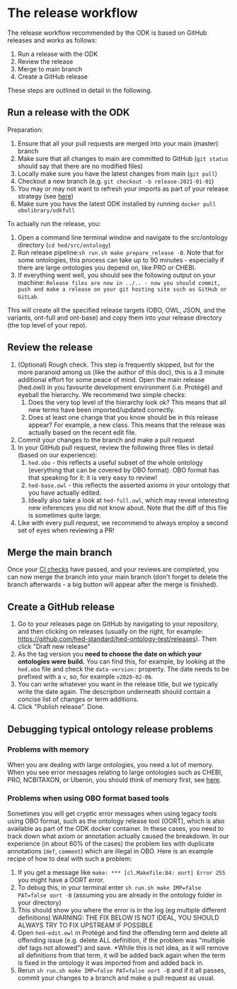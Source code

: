 # The release workflow 
The release workflow recommended by the ODK is based on GitHub releases and works as follows:

1. Run a release with the ODK
2. Review the release
3. Merge to main branch
4. Create a GitHub release

These steps are outlined in detail in the following.

## Run a release with the ODK

Preparation:

1. Ensure that all your pull requests are merged into your main (master) branch
2. Make sure that all changes to main are committed to GitHub (`git status` should say that there are no modified files)
3. Locally make sure you have the latest changes from main (`git pull`)
4. Checkout a new branch (e.g. `git checkout -b release-2021-01-01`)
5. You may or may not want to refresh your imports as part of your release strategy (see [here](UpdateImports.md))
6. Make sure you have the latest ODK installed by running `docker pull obolibrary/odkfull`

To actually run the release, you:

1. Open a command line terminal window and navigate to the src/ontology directory (`cd hed/src/ontology`)
2. Run release pipeline:`sh run.sh make prepare_release -B`. Note that for some ontologies, this process can take up to 90 minutes - especially if there are large ontologies you depend on, like PRO or CHEBI.
3. If everything went well, you should see the following output on your machine: `Release files are now in ../.. - now you should commit, push and make a release on your git hosting site such as GitHub or GitLab`.

This will create all the specified release targets (OBO, OWL, JSON, and the variants, ont-full and ont-base) and copy them into your release directory (the top level of your repo).

## Review the release

1. (Optional) Rough check. This step is frequently skipped, but for the more paranoid among us (like the author of this doc), this is a 3 minute additional effort for some peace of mind. Open the main release (hed.owl) in you favourite development environment (i.e. Protégé) and eyeball the hierarchy. We recommend two simple checks: 
    1. Does the very top level of the hierarchy look ok? This means that all new terms have been imported/updated correctly.
    2. Does at least one change that you know should be in this release appear? For example, a new class. This means that the release was actually based on the recent edit file. 
2. Commit your changes to the branch and make a pull request
3. In your GitHub pull request, review the following three files in detail (based on our experience):
    1. `hed.obo` - this reflects a useful subset of the whole ontology (everything that can be covered by OBO format). OBO format has that speaking for it: it is very easy to review!
    2. `hed-base.owl` - this reflects the asserted axioms in your ontology that you have actually edited.
    3. Ideally also take a look at `hed-full.owl`, which may reveal interesting new inferences you did not know about. Note that the diff of this file is sometimes quite large.
4. Like with every pull request, we recommend to always employ a second set of eyes when reviewing a PR!

## Merge the main branch
Once your [CI checks](ContinuousIntegration.md) have passed, and your reviews are completed, you can now merge the branch into your main branch (don't forget to delete the branch afterwards - a big button will appear after the merge is finished).

## Create a GitHub release

1. Go to your releases page on GitHub by navigating to your repository, and then clicking on releases (usually on the right, for example: https://github.com/hed-standard/hed-ontology-test/releases). Then click "Draft new release"
1. As the tag version you **need to choose the date on which your ontologies were build.** You can find this, for example, by looking at the `hed.obo` file and check the `data-version:` property. The date needs to be prefixed with a `v`, so, for example `v2020-02-06`.
1. You can write whatever you want in the release title, but we typically write the date again. The description underneath should contain a concise list of changes or term additions.
1. Click "Publish release". Done.

## Debugging typical ontology release problems

### Problems with memory

When you are dealing with large ontologies, you need a lot of memory. When you see error messages relating to large ontologies such as CHEBI, PRO, NCBITAXON, or Uberon, you should think of memory first, see [here](https://github.com/INCATools/ontology-development-kit/blob/master/docs/DealWithLargeOntologies.md).

### Problems when using OBO format based tools

Sometimes you will get cryptic error messages when using legacy tools using OBO format, such as the ontology release tool (OORT), which is also available as part of the ODK docker container. In these cases, you need to track down what axiom or annotation actually caused the breakdown. In our experience (in about 60% of the cases) the problem lies with duplicate annotations (`def`, `comment`) which are illegal in OBO. Here is an example recipe of how to deal with such a problem:

1. If you get a message like `make: *** [cl.Makefile:84: oort] Error 255` you might have a OORT error. 
2. To debug this, in your terminal enter `sh run.sh make IMP=false PAT=false oort -B` (assuming you are already in the ontology folder in your directory) 
3. This should show you where the error is in the log (eg multiple different definitions) 
WARNING: THE FIX BELOW IS NOT IDEAL, YOU SHOULD ALWAYS TRY TO FIX UPSTREAM IF POSSIBLE
4. Open `hed-edit.owl` in Protégé and find the offending term and delete all offending issue (e.g. delete ALL definition, if the problem was "multiple def tags not allowed") and save. 
*While this is not idea, as it will remove all definitions from that term, it will be added back again when the term is fixed in the ontology it was imported from and added back in.
5. Rerun `sh run.sh make IMP=false PAT=false oort -B` and if it all passes, commit your changes to a branch and make a pull request as usual.

